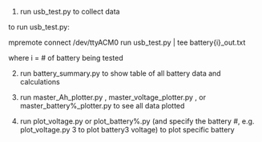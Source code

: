 
1. run usb_test.py to collect data

to run usb_test.py:

mpremote connect /dev/ttyACM0 run usb_test.py | tee battery{i}_out.txt
  
where i = # of battery being tested

2. run battery_summary.py to show table of all battery data and calculations

3. run master_Ah_plotter.py , master_voltage_plotter.py , or master_battery%_plotter.py to see all data plotted

4. run plot_voltage.py or plot_battery%.py (and specify the battery #, e.g. plot_voltage.py 3 to plot battery3 voltage) to plot specific battery
